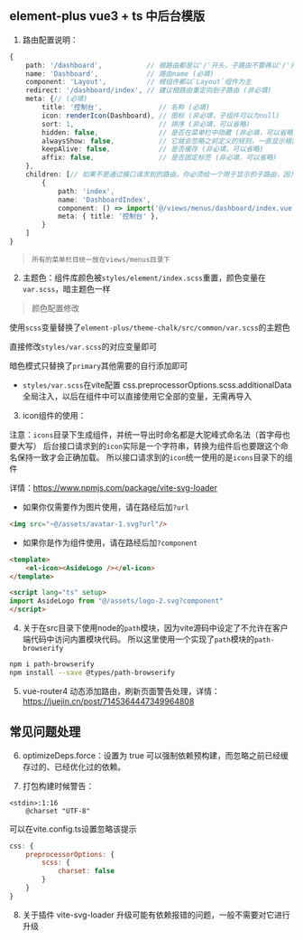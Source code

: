 ## element-plus vue3 + ts 中后台模版

1. 路由配置说明：

```ts
{
    path: '/dashboard',           // 根路由都是以'/'开头，子路由不要再以'/'开头 (必填)
    name: 'Dashboard',            // 路由name (必填)
    component: 'Layout',          // 根组件都以`Layout`组件为主
    redirect: '/dashboard/index', // 建议根路由重定向到子路由 (非必填)
    meta: {// (必填)
        title: '控制台',              // 名称 (必填)
        icon: renderIcon(Dashboard), // 图标 (非必填，子组件可以为null)
        sort: 1,                     // 排序 (非必填，可以省略)
        hidden: false,               // 是否在菜单栏中隐藏 (非必填，可以省略)
        alwaysShow: false,           // 它就会忽略之前定义的规则，一直显示根路由 (非必填，可以省略)
        keepAlive: false,            // 是否缓存 (非必填，可以省略)
        affix: false,                // 是否固定标签 (非必填，可以省略)
    },
    children: [// 如果不是通过接口请求到的路由，你必须给一个用于显示的子路由，因为根路由仅用来显示Layout组件
        {
            path: 'index',
            name: 'DashboardIndex',
            component: () => import('@/views/menus/dashboard/index.vue'),
            meta: { title: '控制台' },
        }
    ]
}
```
> `所有的菜单栏目统一放在views/menus目录下`

2. 主题色：组件库颜色被`styles/element/index.scss`重置，颜色变量在`var.scss`，暗主题色一样

> 颜色配置修改

使用`scss`变量替换了`element-plus/theme-chalk/src/common/var.scss`的主题色

直接修改`styles/var.scss`的对应变量即可

暗色模式只替换了`primary`其他需要的自行添加即可

* `styles/var.scss`在vite配置 css.preprocessorOptions.scss.additionalData 全局注入，以后在组件中可以直接使用它全部的变量，无需再导入

3. icon组件的使用：

注意：`icons`目录下生成组件，并统一导出时命名都是大驼峰式命名法（首字母也要大写）
后台接口请求到的`icon`实际是一个字符串，转换为组件后也要跟这个命名保持一致才会正确加载。
所以接口请求到的`icon`统一使用的是`icons`目录下的组件

详情：https://www.npmjs.com/package/vite-svg-loader

- 如果你仅需要作为图片使用，请在路经后加`?url`

```html
<img src="~@/assets/avatar-1.svg?url"/>
```

- 如果你是作为组件使用，请在路经后加`?component`

```html
<template>
    <el-icon><AsideLogo /></el-icon>
</template>

<script lang="ts" setup>
import AsideLogo from "@/assets/logo-2.svg?component"
</script>
```

4. 关于在src目录下使用node的`path`模块，因为vite源码中设定了不允许在客户端代码中访问内置模块代码。
所以这里使用一个实现了`path`模块的`path-browserify`

```sh
npm i path-browserify
npm install --save @types/path-browserify
```

5. vue-router4 动态添加路由，刷新页面警告处理，详情：https://juejin.cn/post/7145364447349964808

## 常见问题处理

6. optimizeDeps.force：设置为 true 可以强制依赖预构建，而忽略之前已经缓存过的、已经优化过的依赖。

7. 打包构建时候警告：

```shell
<stdin>:1:16
    @charset "UTF-8"
```

可以在vite.config.ts设置忽略该提示

```js
css: {
    preprocessorOptions: {
        scss: {
            charset: false
        }
    }
}
```

8. 关于插件 vite-svg-loader 升级可能有依赖报错的问题，一般不需要对它进行升级


